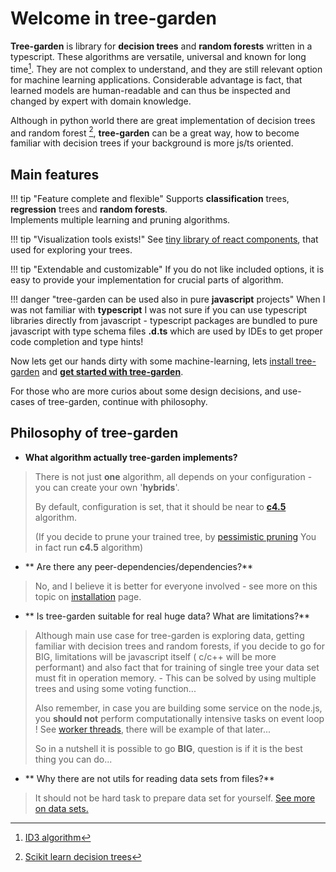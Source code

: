 # Welcome in tree-garden
  

**Tree-garden** is library for **decision trees** and **random forests** written in a typescript.
These algorithms are versatile, universal and known for long time[^1]. They are not complex to understand, and 
they are still relevant option for machine learning applications. Considerable advantage is fact, that 
learned models are human-readable and can thus be inspected and changed by expert with domain knowledge.


Although in python world there are great implementation of decision trees and random forest [^2], **tree-garden** 
can be a great way, how to become familiar with decision trees if your background is more js/ts oriented.

## Main features

!!! tip "Feature complete and flexible"
    Supports **classification** trees, **regression** trees and  **random forests**.  
    Implements multiple learning and pruning algorithms.

!!! tip "Visualization tools exists!"
    See [tiny library of react components](https://github.com/miob-miob/treeGardenVisualization), that used for exploring your trees.

!!! tip "Extendable and customizable"
    If you do not like included options, it is easy to provide your implementation for crucial parts of algorithm. 


!!! danger "tree-garden can be used also in pure **javascript** projects"
    When I was not familiar with **typescript** I was not sure if you can use
    typescript libraries directly from javascript - typescript packages are bundled to pure
    javascript with type schema files **.d.ts** which are used by IDEs to get proper code completion 
    and type hints!


Now lets get our hands dirty with some machine-learning, lets [install tree-garden](./gettingStarted.md#installation) and [**get
started with tree-garden**](./gettingStarted.md).



For those who are more curios about some design decisions, and use-cases of tree-garden,
continue with philosophy.

## Philosophy of tree-garden

- **What algorithm actually tree-garden implements?**
> There is not just **one** algorithm, all depends on your configuration - you can create your own '**hybrids**'. 
> 
> By default, configuration is set, that it should be near to [**c4.5**](https://en.wikipedia.org/wiki/C4.5_algorithm) algorithm.
> 
> (If you decide to prune your trained tree, by [pessimistic pruning](./api/modules/prune.md#getprunedtreebypessimisticpruning) 
> You in fact run **c4.5** algorithm)

- **  Are there any peer-dependencies/dependencies?**
> No, and I believe it is better for everyone involved - see more on this topic on [installation](./gettingStarted.md#installation) page.

- ** Is tree-garden suitable for real huge data?  What are limitations?** 
> Although main use case for tree-garden is exploring data, getting familiar with 
> decision trees and random forests, if you decide to go for BIG, limitations will be javascript itself ( c/c++ will 
> be more performant) and also fact that for training of single tree your data set must fit in operation 
> memory.  - This can be solved by using multiple trees and using some voting function...
> 
> Also remember, in case you are building some service on the node.js, you **should not** perform 
> computationally intensive tasks on event loop ! See [worker threads](https://nodejs.org/api/worker_threads.html#worker-threads),
> there will be example of that later...
> 
> So in a nutshell it is possible to go **BIG**, question is if it is the best thing you can do...

- ** Why there are not utils for reading data sets from files?**
> It should not be hard task to prepare data set for yourself. [See more on data sets.](importantBasics.md#data-set) 


[^1]: [ID3 algorithm](https://hunch.net/~coms-4771/quinlan.pdf)
[^2]: [Scikit learn decision trees](https://scikit-learn.org/stable/modules/tree.html)

[comment]: <> (TODO: API docs comments in code)

